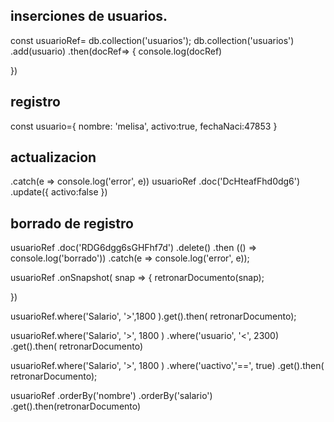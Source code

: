 
## inserciones de usuarios.
const usuarioRef= db.collection('usuarios');
db.collection('usuarios')
 .add(usuario)
 .then(docRef=> {
     console.log(docRef)

 })
 ## registro
 const usuario={
    nombre: 'melisa',
    activo:true,
    fechaNaci:47853
} 


 ## actualizacion 
 .catch(e => console.log('error', e))
usuarioRef 
 .doc('DcHteafFhd0dg6')
 .update({
     activo:false
 })
## borrado de registro 
 usuarioRef
 .doc('RDG6dgg6sGHFhf7d')
 .delete()
 .then (() => console.log('borrado'))
 .catch(e => console.log('error', e));

 usuarioRef
 .onSnapshot( snap => {
    retronarDocumento(snap);
    
 })

 usuarioRef.where('Salario', '>',1800 ).get().then( retronarDocumento);

 usuarioRef.where('Salario', '>', 1800 )
 .where('usuario', '<', 2300)
 .get().then( retronarDocumento)

 
 usuarioRef.where('Salario', '>', 1800 )
 .where('uactivo','==', true)
 .get().then( retronarDocumento);

usuarioRef
    .orderBy('nombre')
    .orderBy('salario')
    .get().then(retronarDocumento)